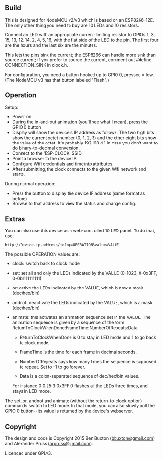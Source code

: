 ## Build ##

This is designed for NodeMCU v2/v3 which is based on an ESP8266-12E.
The only other thing you need to buy are 10 LEDs and 10 resistors.

Connect an LED with an appropriate current-limiting resistor to 
GPIOs 1, 3, 15, 13, 12, 14, 2, 4, 5, 16, with the flat side of the LED
to the pin. The first four are the hours and the last six are the minutes.

This lets the pins sink the current; the ESP8266 can handle
more sink than source current; if you prefer to source the current, 
comment out #define CONNECTION_SINK in clock.h.

For configuration, you need a button hooked up to GPIO 0, pressed = low.
(The NodeMCU v3 has that button labeled "Flash".)


## Operation ##

Setup:

* Power on.
* During the in-and-out animation (you'll see what I mean), press the GPIO 0 button
* Display will show the device's IP address as follows. The two high bits show the current 
octet number (0, 1, 2, 3) and the other eight bits show the value of the octet. It's probably
192.168.4.1 in case you don't want to do binary-to-decimal conversion.
* Connect to the 'ESP-CLOCK' SSID.
* Point a browser to the device IP.
* Configure Wifi credentials and time/ntp attributes.
* After submitting, the clock connects to the given Wifi network and starts.

During normal operation:

* Press the button to display the device IP address (same format as before)
* Browse to that address to view the status and change config.

## Extras ##

You can also use this device as a web-controlled 10 LED panel. To do that, use:

    http://Device.ip.address/io?op=OPERATION&value=VALUE

The possible OPERATION values are:
* clock: switch back to clock mode
* set: set all and only the LEDs indicated by the VALUE (0-1023, 0-0x3FF, 0-0b1111111111)
* or: active the LEDs indicated by the VALUE, which is now a mask (dec/hex/bin)
* andnot: deactivate the LEDs indicated by the VALUE, which is a mask (dec/hex/bin)
* animate: this activates an animation sequence set in the VALUE. The animation sequence is given
    by a sequence of the form ReturnToClockWhenDone:FrameTime:NumberOfRepeats:Data
    
    - ReturnToClockWhenDone is 0 to stay in LED mode and 1 to go back to clock mode. 
    
    - FrameTime is the time for each frame in decimal seconds. 
    
    - NumberOfRepeats says how many times the sequence is supposed to repeat. Set to -1 to go forever. 
    
    - Data is a colon-separated sequence of dec/hex/bin values.

    For instance 0:0.25:3:0x3FF:0 flashes all the LEDs three times, and stays in LED mode.

The set, or, andnot and animate (without the return-to-clock option) commands switch to LED mode.
In that mode, you can also slowly poll the GPIO 0 button--its value is returned by the device's
webserver.

## Copyright ##

The design and code is Copyright 2015 Ben Buxton (bbuxton@gmail.com) and Alexander Pruss (arpruss@gmail.com).

Licenced under GPLv3.

